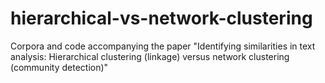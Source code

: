 # hierarchical-vs-network-clustering
Corpora and code accompanying the paper "Identifying similarities in text analysis: Hierarchical clustering (linkage) versus network clustering (community detection)"
